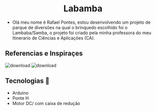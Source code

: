 <h1 align='center'>Labamba</h1> 

- Olá meu nome é Rafael Pontes, estou desenvolvendo um projeto de parque de diversões na qual o brinquedo escolhido foi o Lambaba/Samba, o projeto foi criado pela minha professora do meu Itinerario de Ciências e Aplicações (CA).

<h2>Referencias e Inspiraçes</h2>

![download](https://user-images.githubusercontent.com/79320030/187224883-300f80b6-3127-4263-8db8-c4a7d1ff7093.jpeg)
![download](https://user-video.githubusercontent.com/https://youtube.com/watch?v=mCaoDitoSn8&feature=share&si=EMSIkaIECMiOmarE6JChQQ)

## Tecnologias :rocket: 
  - Arduino
  - Ponte H
  - Motor DC/ com caixa de redução
 
